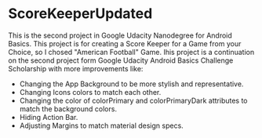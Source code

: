 # ScoreKeeperUpdated
This is the second project in Google Udacity Nanodegree for Android Basics. This project is for creating a Score Keeper for a Game from your Choice, so I chosed "American Football" Game. Ihis project is a continuation on the second project form Google Udacity Android Basics Challenge Scholarship with more improvements like:

- Changing the App Background to be more stylish and representative.
- Changing Icons colors to match each other.
- Changing the color of colorPrimary and colorPrimaryDark attributes to match the background colors.
- Hiding Action Bar.
- Adjusting Margins to match material design specs.
